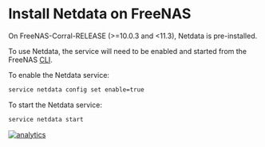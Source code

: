 <!--
title: "Install Netdata on FreeNAS"
custom_edit_url: https://github.com/netdata/netdata/edit/master/packaging/installer/methods/freenas.md
-->

# Install Netdata on FreeNAS

On FreeNAS-Corral-RELEASE (>=10.0.3 and <11.3), Netdata is pre-installed.

To use Netdata, the service will need to be enabled and started from the FreeNAS [CLI](https://github.com/freenas/cli).

To enable the Netdata service:

```sh
service netdata config set enable=true
```

To start the Netdata service:

```sh
service netdata start
```

[![analytics](https://www.google-analytics.com/collect?v=1&aip=1&t=pageview&_s=1&ds=github&dr=https%3A%2F%2Fgithub.com%2Fnetdata%2Fnetdata&dl=https%3A%2F%2Fmy-netdata.io%2Fgithub%2Fpackaging%2Finstaller%2Fmethods%2Ffreenas&_u=MAC~&cid=5792dfd7-8dc4-476b-af31-da2fdb9f93d2&tid=UA-64295674-3)](<>)
